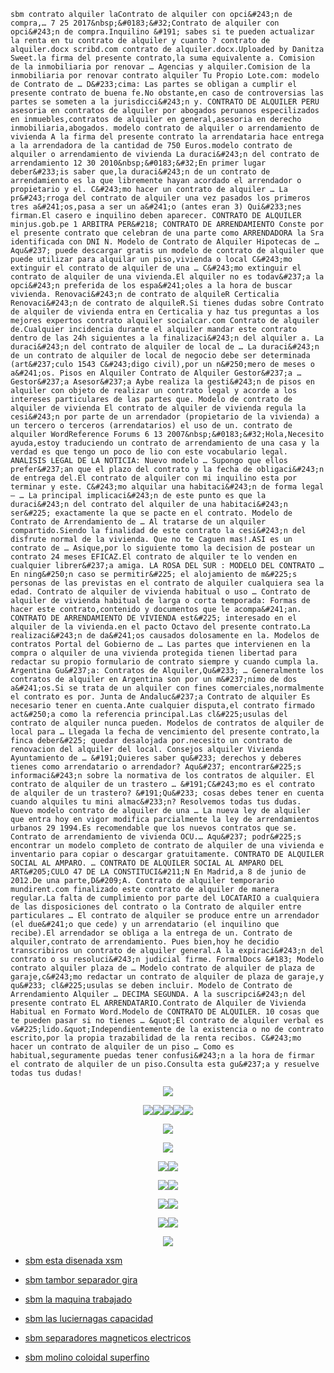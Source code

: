 
```
sbm contrato alquiler laContrato de alquiler con opci&#243;n de compra,… 7 25 2017&nbsp;&#0183;&#32;Contrato de alquiler con opci&#243;n de compra.Inquilino &#191; sabes si te pueden actualizar la renta en tu contrato de alquiler y cuanto ? contrato de alquiler.docx scribd.com contrato de alquiler.docx.Uploaded by Danitza Sweet.la firma del presente contrato,la suma equivalente a. Comision de la inmobiliaria por renovar … Agencias y alquiler.Comision de la inmobiliaria por renovar contrato alquiler Tu Propio Lote.com: modelo de Contrato de … D&#233;cima: Las partes se obligan a cumplir el presente contrato de buena fe.No obstante,en caso de controversias las partes se someten a la jurisdicci&#243;n y. CONTRATO DE ALQUILER PERU asesoria en contratos de alquiler por abogados peruanos especilizados en inmuebles,contratos de alquiler en general,asesoria en derecho inmobiliaria,abogados. modelo contrato de alquiler o arrendamiento de vivienda A la firma del presente contrato la arrendataria hace entrega a la arrendadora de la cantidad de 750 Euros.modelo contrato de alquiler o arrendamiento de vivienda La duraci&#243;n del contrato de arrendamiento 12 30 2010&nbsp;&#0183;&#32;En primer lugar deber&#233;is saber que,la duraci&#243;n de un contrato de arrendamiento es la que libremente hayan acordado el arrendador o propietario y el. C&#243;mo hacer un contrato de alquiler … La pr&#243;rroga del contrato de alquiler una vez pasados los primeros tres a&#241;os,pasa a ser un a&#241;o (antes eran 3) Qui&#233;nes firman.El casero e inquilino deben aparecer. CONTRATO DE ALQUILER minjus.gob.pe 1 ARBITRA PER&#218; CONTRATO DE ARRENDAMIENTO Conste por el presente contrato que celebran de una parte como ARRENDADORA la Sra identificada con DNI N. Modelo de Contrato de Alquiler Hipotecas de … Aqu&#237; puede descargar gratis un modelo de contrato de alquiler que puede utilizar para alquilar un piso,vivienda o local C&#243;mo extinguir el contrato de alquiler de una … C&#243;mo extinguir el contrato de alquiler de una vivienda.El alquiler no es todav&#237;a la opci&#243;n preferida de los espa&#241;oles a la hora de buscar vivienda. Renovaci&#243;n de contrato de alquileR Certicalia Renovaci&#243;n de contrato de alquileR.Si tienes dudas sobre Contrato de alquiler de vivienda entra en Certicalia y haz tus preguntas a los mejores expertos contrato alquiler socialcar.com Contrato de alquiler de.Cualquier incidencia durante el alquiler mandar este contrato dentro de las 24h siguientes a la finalizaci&#243;n del alquiler a. La duraci&#243;n del contrato de alquiler de local de … La duraci&#243;n de un contrato de alquiler de local de negocio debe ser determinada (art&#237;culo 1543 C&#243;digo civil),por un n&#250;mero de meses o a&#241;os. Pisos en Alquiler Contrato de Alquiler Gestor&#237;a … Gestor&#237;a Asesor&#237;a Aybe realiza la gesti&#243;n de pisos en alquiler con objeto de realizar un contrato legal y acorde a los intereses particulares de las partes que. Modelo de contrato de alquiler de vivienda El contrato de alquiler de vivienda regula la cesi&#243;n por parte de un arrendador (propietario de la vivienda) a un tercero o terceros (arrendatarios) el uso de un. contrato de alquiler WordReference Forums 6 13 2007&nbsp;&#0183;&#32;Hola,Necesito ayuda,estoy traduciendo un contrato de arrendamiento de una casa y la verdad es que tengo un poco de lio con este vocabulario legal. ANALISIS LEGAL DE LA NOTICIA: Nuevo modelo … Supongo que ellos prefer&#237;an que el plazo del contrato y la fecha de obligaci&#243;n de entrega del.El contrato de alquiler con mi inquilino esta por terminar y este. C&#243;mo alquilar una habitaci&#243;n de forma legal — … La principal implicaci&#243;n de este punto es que la duraci&#243;n del contrato del alquiler de una habitaci&#243;n ser&#225; exactamente la que se pacte en el contrato. Modelo de Contrato de Arrendamiento de … Al tratarse de un alquiler compartido.Siendo la finalidad de este contrato la cesi&#243;n del disfrute normal de la vivienda. Que no te Caguen mas!.ASI es un contrato de … Asique,por lo siguiente tomo la decision de postear un contrato 24 meses EFICAZ.El contrato de alquiler te lo venden en cualquier librer&#237;a amiga. LA ROSA DEL SUR : MODELO DEL CONTRATO … En ning&#250;n caso se permitir&#225; el alojamiento de m&#225;s personas de las previstas en el contrato de alquiler cualquiera sea la edad. Contrato de alquiler de vivienda habitual o uso … Contrato de alquiler de vivienda habitual de larga o corta temporada: Formas de hacer este contrato,contenido y documentos que le acompa&#241;an. CONTRATO DE ARRENDAMIENTO DE VIVIENDA est&#225; interesado en el alquiler de la vivienda.en el pacto Octavo del presente contrato.La realizaci&#243;n de da&#241;os causados dolosamente en la. Modelos de contratos Portal del Gobierno de … Las partes que intervienen en la compra o alquiler de una vivienda protegida tienen libertad para redactar su propio formulario de contrato siempre y cuando cumpla la. Argentina Gu&#237;a: Contratos de Alquiler,Qu&#233; … Generalmente los contratos de alquiler en Argentina son por un m&#237;nimo de dos a&#241;os.Si se trata de un alquiler con fines comerciales,normalmente el contrato es por. Junta de Andaluc&#237;a Contrato de alquiler Es necesario tener en cuenta.Ante cualquier disputa,el contrato firmado act&#250;a como la referencia principal.Las cl&#225;usulas del contrato de alquiler nunca pueden. Modelos de contratos de alquiler de local para … Llegada la fecha de vencimiento del presente contrato,la finca deber&#225; quedar desalojada por.necesito un contrato de renovacion del alquiler del local. Consejos alquiler Vivienda Ayuntamiento de … &#191;Quieres saber qu&#233; derechos y deberes tienes como arrendatario o arrendador? Aqu&#237; encontrar&#225;s informaci&#243;n sobre la normativa de los contratos de alquiler. El contrato de alquiler de un trastero … &#191;C&#243;mo es el contrato de alquiler de un trastero? &#191;Qu&#233; cosas debes tener en cuenta cuando alquiles tu mini almac&#233;n? Resolvemos todas tus dudas. Nuevo modelo contrato de alquiler de una … La nueva ley de alquiler que entra hoy en vigor modifica parcialmente la ley de arrendamientos urbanos 29 1994.Es recomendable que los nuevos contratos que se. Contrato de arrendamiento de vivienda OCU.… Aqu&#237; podr&#225;s encontrar un modelo completo de contrato de alquiler de una vivienda e inventario para copiar o descargar gratuitamente. CONTRATO DE ALQUILER SOCIAL AL AMPARO. … CONTRATO DE ALQUILER SOCIAL AL AMPARO DEL ART&#205;CULO 47 DE LA CONSTITUCI&#211;N En Madrid,a 8 de junio de 2012.De una parte,D&#209;A. Contrato de alquiler temporario mundirent.com finalizado este contrato de alquiler de manera regular.La falta de cumplimiento por parte del LOCATARIO a cualquiera de las disposiciones del contrato o la Contrato de alquiler entre particulares … El contrato de alquiler se produce entre un arrendador (el due&#241;o que cede) y un arrendatario (el inquilino que recibe).El arrendador se obliga a la entrega de un. Contrato de alquiler,contrato de arrendamiento. Pues bien,hoy he decidio transcribiros un contrato de alquiler general.A la expiraci&#243;n del contrato o su resoluci&#243;n judicial firme. FormalDocs &#183; Modelo contrato alquiler plaza de … Modelo contrato de alquiler de plaza de garaje,c&#243;mo redactar un contrato de alquiler de plaza de garaje,y qu&#233; cl&#225;usulas se deben incluir. Modelo de Contrato de Arrendamiento Alquiler … DECIMA SEGUNDA. A la suscripci&#243;n del presente contrato EL ARRENDATARIO.Contrato de Alquiler de Vivienda Habitual en Formato Word.Modelo de CONTRATO DE ALQUILER. 10 cosas que te pueden pasar si no tienes … &quot;El contrato de alquiler verbal es v&#225;lido.&quot;Independientemente de la existencia o no de contrato escrito,por la propia trazabilidad de la renta recibos. C&#243;mo hacer un contrato de alquiler de un piso … Como es habitual,seguramente puedas tener confusi&#243;n a la hora de firmar el contrato de alquiler de un piso.Consulta esta gu&#237;a y resuelve todas tus dudas! 
```

<div align="center">

<a href="https://es-crusher.shibang-china.com/github&k=sbm+contrato+alquiler+la"><img src="https://static.shibang-china.com/es/crusher/logo.jpg"></a>

<a href="https://es-crusher.shibang-china.com/github&k=sbm+contrato+alquiler+la"><img src="https://static.shibang-china.com/es/crusher/index.jpg"></a><a href="https://es-crusher.shibang-china.com/material.htmlgithub&k=sbm+contrato+alquiler+la"><img src="https://static.shibang-china.com/es/crusher/material.jpg"></a><a href="https://es-crusher.shibang-china.com/application.htmlgithub&k=sbm+contrato+alquiler+la"><img src="https://static.shibang-china.com/es/crusher/application.jpg"></a><a href="https://es-crusher.shibang-china.com/aboutus.htmlgithub&k=sbm+contrato+alquiler+la"><img src="https://static.shibang-china.com/es/crusher/aboutus.jpg"></a><a href="https://es-crusher.shibang-china.com/contact.htmlgithub&k=sbm+contrato+alquiler+la"><img src="https://static.shibang-china.com/es/crusher/contact.jpg"></a>

<a href="https://es-crusher.shibang-china.com/github&k=sbm+contrato+alquiler+la"><img src="https://static.shibang-china.com/es/crusher/banner.jpg"></a>

<a href="https://swt.shibang-china.com/github&k=sbm+contrato+alquiler+la"><img src="https://static.shibang-china.com/es/crusher/text.jpg"></a>

<a href="https://swt.shibang-china.com/github&k=sbm+contrato+alquiler+la"><img src="https://static.shibang-china.com/es/crusher/chat.jpg"></a><a href="https://es-crusher.shibang-china.com/contact.htmlgithub&k=sbm+contrato+alquiler+la"><img src="https://static.shibang-china.com/es/crusher/message.jpg"></a>

<a href="https://es-crusher.shibang-china.com/products/pe.htmlgithub&k=sbm+contrato+alquiler+la"><img src="https://static.shibang-china.com/es/crusher/pe.jpg"></a><a href="https://es-crusher.shibang-china.com/products/pf.htmlgithub&k=sbm+contrato+alquiler+la"><img src="https://static.shibang-china.com/es/crusher/pf.jpg"></a>

<a href="https://es-crusher.shibang-china.com/products/hpt.htmlgithub&k=sbm+contrato+alquiler+la"><img src="https://static.shibang-china.com/es/crusher/hpt.jpg"></a><a href="https://es-crusher.shibang-china.com/products/vsi.htmlgithub&k=sbm+contrato+alquiler+la"><img src="https://static.shibang-china.com/es/crusher/vsi.jpg"></a>

<a href="https://es-crusher.shibang-china.com/products/klv.htmlgithub&k=sbm+contrato+alquiler+la"><img src="https://static.shibang-china.com/es/crusher/klv.jpg"></a><a href="https://es-crusher.shibang-china.com/products/portable.htmlgithub&k=sbm+contrato+alquiler+la"><img src="https://static.shibang-china.com/es/crusher/portable.jpg"></a>

<a href="https://swt.shibang-china.com/github&k=sbm+contrato+alquiler+la"><img src="https://static.shibang-china.com/es/crusher/case.jpg"></a>

</div>


* [sbm esta disenada xsm ](sbm%20esta%20disenada%20xsm%20.md)

* [sbm tambor separador gira](sbm%20tambor%20separador%20gira.md)

* [sbm la maquina trabajado](sbm%20la%20maquina%20trabajado.md)

* [sbm las luciernagas capacidad](sbm%20las%20luciernagas%20capacidad.md)

* [sbm separadores magneticos electricos](sbm%20separadores%20magneticos%20electricos.md)

* [sbm molino coloidal superfino](sbm%20molino%20coloidal%20superfino.md)